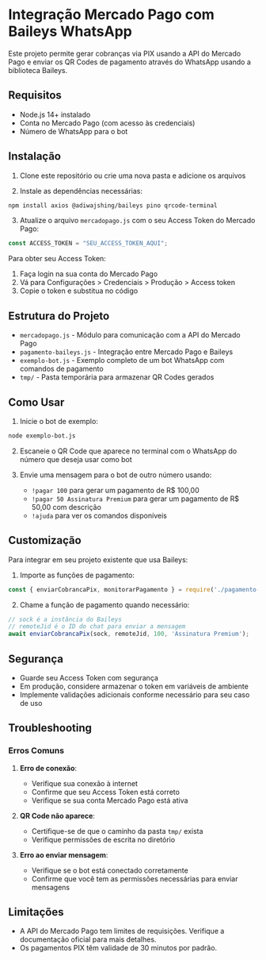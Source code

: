 # Integração Mercado Pago com Baileys WhatsApp

Este projeto permite gerar cobranças via PIX usando a API do Mercado Pago e enviar os QR Codes de pagamento através do WhatsApp usando a biblioteca Baileys.

## Requisitos

- Node.js 14+ instalado
- Conta no Mercado Pago (com acesso às credenciais)
- Número de WhatsApp para o bot

## Instalação

1. Clone este repositório ou crie uma nova pasta e adicione os arquivos

2. Instale as dependências necessárias:

```bash
npm install axios @adiwajshing/baileys pino qrcode-terminal
```

3. Atualize o arquivo `mercadopago.js` com o seu Access Token do Mercado Pago:

```javascript
const ACCESS_TOKEN = "SEU_ACCESS_TOKEN_AQUI";
```

Para obter seu Access Token:
1. Faça login na sua conta do Mercado Pago
2. Vá para Configurações > Credenciais > Produção > Access token
3. Copie o token e substitua no código

## Estrutura do Projeto

- `mercadopago.js` - Módulo para comunicação com a API do Mercado Pago
- `pagamento-baileys.js` - Integração entre Mercado Pago e Baileys
- `exemplo-bot.js` - Exemplo completo de um bot WhatsApp com comandos de pagamento
- `tmp/` - Pasta temporária para armazenar QR Codes gerados

## Como Usar

1. Inicie o bot de exemplo:

```bash
node exemplo-bot.js
```

2. Escaneie o QR Code que aparece no terminal com o WhatsApp do número que deseja usar como bot

3. Envie uma mensagem para o bot de outro número usando:
   - `!pagar 100` para gerar um pagamento de R$ 100,00
   - `!pagar 50 Assinatura Premium` para gerar um pagamento de R$ 50,00 com descrição
   - `!ajuda` para ver os comandos disponíveis

## Customização

Para integrar em seu projeto existente que usa Baileys:

1. Importe as funções de pagamento:
```javascript
const { enviarCobrancaPix, monitorarPagamento } = require('./pagamento-baileys');
```

2. Chame a função de pagamento quando necessário:
```javascript
// sock é a instância do Baileys
// remoteJid é o ID do chat para enviar a mensagem
await enviarCobrancaPix(sock, remoteJid, 100, 'Assinatura Premium');
```

## Segurança

- Guarde seu Access Token com segurança
- Em produção, considere armazenar o token em variáveis de ambiente
- Implemente validações adicionais conforme necessário para seu caso de uso

## Troubleshooting

### Erros Comuns

1. **Erro de conexão**:
   - Verifique sua conexão à internet
   - Confirme que seu Access Token está correto
   - Verifique se sua conta Mercado Pago está ativa

2. **QR Code não aparece**:
   - Certifique-se de que o caminho da pasta `tmp/` exista
   - Verifique permissões de escrita no diretório

3. **Erro ao enviar mensagem**:
   - Verifique se o bot está conectado corretamente
   - Confirme que você tem as permissões necessárias para enviar mensagens

## Limitações

- A API do Mercado Pago tem limites de requisições. Verifique a documentação oficial para mais detalhes.
- Os pagamentos PIX têm validade de 30 minutos por padrão. 